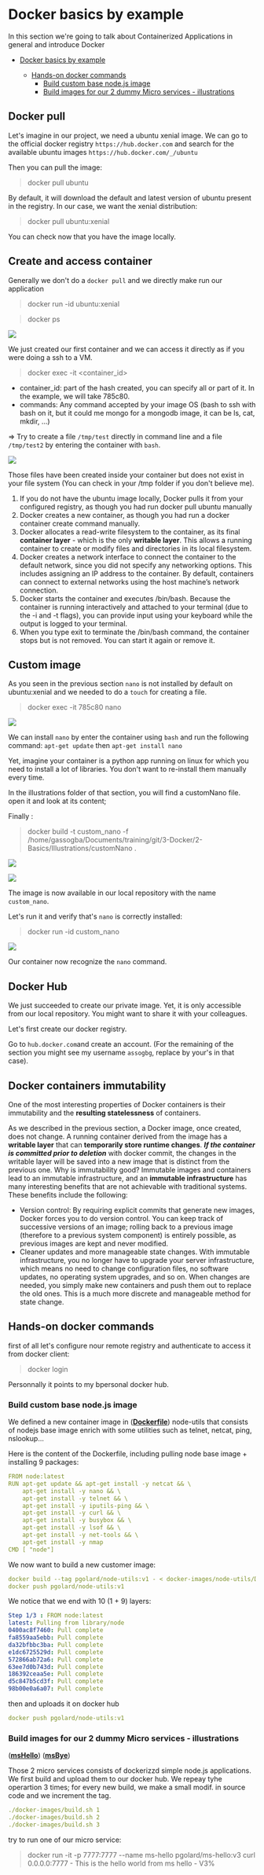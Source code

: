 # Docker basics by example

In this section we're going to talk about Containerized Applications in general and introduce Docker

- [Docker basics by example](#docker-basics-by-example)

  - [Hands-on docker commands](#hands-on-docker-commands)
    - [Build custom base node.js image](#build-custom-base-nodejs-image)
    - [Build images for our 2 dummy Micro services - illustrations](#build-images-for-our-2-dummy-micro-services---illustrations)


## Docker pull

Let's imagine in our project, we need a ubuntu xenial image. We can go to the official docker registry `https://hub.docker.com` and search for the available ubuntu images `https://hub.docker.com/_/ubuntu`

Then you can pull the image:
> docker pull ubuntu

By default, it will download the default and latest version of ubuntu present in the registry. In our case, we want the xenial distribution:

> docker pull ubuntu:xenial

You can check now that you have the image locally.

## Create and access container

Generally we don't do a `docker pull` and we directly make run our application

> docker run -id ubuntu:xenial

> docker ps

![](../pics/docker_ps_0.png)

We just created our first container and we can access it directly as if you were doing a ssh to a VM.

> docker exec -it <container_id> <command>

- container_id:  part of the hash created, you can specify all or part of it. In the example, we will take 785c80.
- commands: Any command accepted by your image OS (bash to ssh with bash on it, but it could me mongo for a mongodb image, it can be ls, cat, mkdir, ...)

=> Try to create a file `/tmp/test` directly in command line and a file `/tmp/test2` by entering the container with `bash`.

![](../pics/docker_run_0.png)

Those files have been created inside your container but does not exist in your file system (You can check in your /tmp folder if you don't believe me).

1. If you do not have the ubuntu image locally, Docker pulls it from your configured registry, as though you had run docker pull ubuntu manually
2. Docker creates a new container, as though you had run a docker container create command manually.
3. Docker allocates a read-write filesystem to the container, as its final **container layer** - which is the only **writable layer**. This allows a running container to create or modify files and directories in its local filesystem.
4. Docker creates a network interface to connect the container to the default network, since you did not specify any networking options. This includes assigning an IP address to the container. By default, containers can connect to external networks using the host machine’s network connection.
5. Docker starts the container and executes /bin/bash. Because the container is running interactively and attached to your terminal (due to the -i and -t flags), you can provide input using your keyboard while the output is logged to your terminal.
6. When you type exit to terminate the /bin/bash command, the container stops but is not removed. You can start it again or remove it.

## Custom image

As you seen in the previous section `nano` is not installed by default on ubuntu:xenial and we needed to do a `touch` for creating a file.

> docker exec -it 785c80 nano

![](../pics/docker_nano_0.png)

We can install `nano` by enter the container using `bash` and run the following command:
`apt-get update` then `apt-get install nano`

Yet, imagine your container is a python app running on linux for which you need to install a lot of libraries. You don't want to re-install them manually every time.

In the illustrations folder of that section, you will find a customNano file. open it and look at its content;

Finally :

> docker build -t custom_nano -f /home/gassogba/Documents/training/git/3-Docker/2-Basics/Illustrations/customNano .

![](../pics/docker_nano_2.png)

![](../pics/docker_nano_1.png)

The image is now available in our local repository with the name `custom_nano`.

Let's run it and verify that's `nano` is correctly installed:

> docker run -id custom_nano

![](../pics/docker_nano_3.png)

Our container now recognize the `nano` command.

## Docker Hub

We just succeeded to create our private image. Yet, it is only accessible from our local repository. You might want to share it with your colleagues.

Let's first create our docker registry.

Go to `hub.docker.com`and create an account. (For the remaining of the section you might see my username `assogbg`, replace by your's in that case).




## Docker containers immutability

One of the most interesting properties of Docker containers is their immutability and the **resulting statelessness** of containers.

As we described in the previous section, a Docker image, once created, does not change.
A running container derived from the image has a **writable layer** that can **temporarily store runtime changes**.
***If the container is committed prior to deletion*** with docker commit, the changes in the writable layer will be saved into a new image that is distinct from the previous one.
Why is immutability good? Immutable images and containers lead to an immutable infrastructure, and an **immutable infrastructure** has many interesting benefits that are not achievable with traditional systems. These benefits include the following:

- Version control: By requiring explicit commits that generate new images, Docker forces you to do version control. You can keep track of successive versions of an image; rolling back to a previous image (therefore to a previous system component) is entirely possible, as previous images are kept and never modified.
- Cleaner updates and more manageable state changes. With immutable infrastructure, you no longer have to upgrade your server infrastructure, which means no need to change configuration files, no software updates, no operating system upgrades, and so on. When changes are needed, you simply make new containers and push them out to replace the old ones. This is a much more discrete and manageable method for state change.

## Hands-on docker commands

first of all let's configure nour remote registry and authenticate to access it from docker client:

> docker login


Personnally it points to my bpersonal docker hub.

### Build custom base node.js image

We defined a new container image in (**[Dockerfile](docker-images/node-app/svc-section/node-utils/Dockerfile)**) node-utils that consists of nodejs base image enrich with some utilities such as telnet, netcat, ping, nslookup...

Here is the content of the Dockerfile, including pulling node base image + installing 9 packages:


```yaml
FROM node:latest
RUN apt-get update && apt-get install -y netcat && \
    apt-get install -y nano && \
    apt-get install -y telnet && \
    apt-get install -y iputils-ping && \
    apt-get install -y curl && \
    apt-get install -y busybox && \
    apt-get install -y lsof && \
    apt-get install -y net-tools && \
    apt-get install -y nmap
CMD [ "node"]
```

We now want to build a new customer image:

```yaml
docker build --tag pgolard/node-utils:v1 - < docker-images/node-utils/Dockerfile
docker push pgolard/node-utils:v1
```
We notice that we end with 10 (1 + 9) layers:

```yaml
Step 1/3 : FROM node:latest
latest: Pulling from library/node
0400ac8f7460: Pull complete
fa8559aa5ebb: Pull complete
da32bfbbc3ba: Pull complete
e1dc6725529d: Pull complete
572866ab72a6: Pull complete
63ee7d0b743d: Pull complete
186392ceaa5e: Pull complete
d5c847b5cd3f: Pull complete
98b00e0a6a07: Pull complete
```

then and uploads it on docker hub

```yaml
docker push pgolard/node-utils:v1
```


### Build images for our 2 dummy Micro services - illustrations

(**[msHello](docker-images/node-app/svc-section/node-app/msHello)**)
(**[msBye](docker-images/node-app/svc-section/node-app/msBye)**)

Those 2 micro services consists of dockerizzd simple node.js applications.
We first build and upload them to our docker hub.
We repeay tyhe operartion 3 times; for every new build, we make a small modif. in source code and we increment the tag.
```yaml
./docker-images/build.sh 1
./docker-images/build.sh 2
./docker-images/build.sh 3
```

try to run one of our micro service:
> docker run -it -p 7777:7777 --name ms-hello pgolard/ms-hello:v3
> curl 0.0.0.0:7777 - This is the hello world from ms hello - V3%
